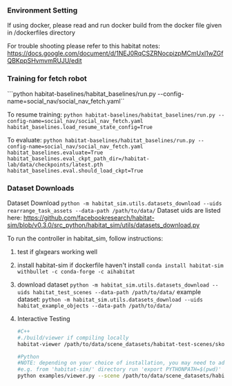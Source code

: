 ### Environment Setting

If using docker, please read and run docker build from the docker file given in /dockerfiles directory

For trouble shooting please refer to this habitat notes: https://docs.google.com/document/d/1NEJ0RqCSZRNocpizpMCmUxl1wZGfQBKppSHvmvmRUJU/edit


### Training for fetch robot
```python habitat-baselines/habitat_baselines/run.py --config-name=social_nav/social_nav_fetch.yaml``

To resume training:
```python habitat-baselines/habitat_baselines/run.py --config-name=social_nav/social_nav_fetch.yaml habitat_baselines.load_resume_state_config=True```

To evaluate:
```python habitat-baselines/habitat_baselines/run.py --config-name=social_nav/social_nav_fetch.yaml habitat_baselines.evaluate=True habitat_baselines.eval_ckpt_path_dir=/habitat-lab/data/checkpoints/latest.pth habitat_baselines.eval.should_load_ckpt=True```


### Dataset Downloads

Dataset Download
```python -m habitat_sim.utils.datasets_download --uids rearrange_task_assets --data-path /path/to/data/```
Dataset uids are listed here:
https://github.com/facebookresearch/habitat-sim/blob/v0.3.0/src_python/habitat_sim/utils/datasets_download.py

To run the controller in habitat_sim, follow instructions:

1. test if glxgears working well
2. install habitat-sim if dockerfile haven't install
    ```conda install habitat-sim withbullet -c conda-forge -c aihabitat```
3. download dataset
    ```python -m habitat_sim.utils.datasets_download --uids habitat_test_scenes --data-path /path/to/data/```
    example dataset:
    ```python -m habitat_sim.utils.datasets_download --uids habitat_example_objects --data-path /path/to/data/```

4. Interactive Testing
    ```bash
    #C++
    #./build/viewer if compiling locally
    habitat-viewer /path/to/data/scene_datasets/habitat-test-scenes/skokloster-castle.glb

    #Python
    #NOTE: depending on your choice of installation, you may need to add '/path/to/habitat-sim' to your PYTHONPATH.
    #e.g. from 'habitat-sim/' directory run 'export PYTHONPATH=$(pwd)'
    python examples/viewer.py --scene /path/to/data/scene_datasets/habitat-test-scenes/skokloster-castle.glb
    ```

